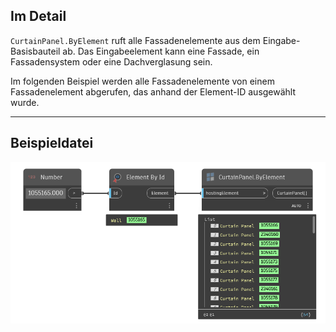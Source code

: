 ## Im Detail
`CurtainPanel.ByElement` ruft alle Fassadenelemente aus dem Eingabe-Basisbauteil ab. Das Eingabeelement kann eine Fassade, ein Fassadensystem oder eine Dachverglasung sein.

Im folgenden Beispiel werden alle Fassadenelemente von einem Fassadenelement abgerufen, das anhand der Element-ID ausgewählt wurde.
___
## Beispieldatei

![CurtainPanel.ByElement](./Revit.Elements.CurtainPanel.ByElement_img.jpg)

